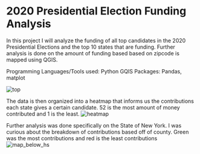 # 2020 Presidential Election Funding Analysis
In this project I will analyze the funding of all top candidates in the 2020 Presidential Elections and the top 10 states that are funding. Further analysis is done on the amount of funding based based on zipcode is mapped using QGIS.

Programming Languages/Tools used: Python GQIS
Packages: Pandas, matplot 


![top](https://user-images.githubusercontent.com/98330114/161576592-800d144b-df34-483d-ae2f-96e3dadf8887.png)

The data is then organized into a heatmap that informs us the contributions each state gives a certain candidate. 52 is the most amount of money contributed and 1 is the least.
![heatmap](https://user-images.githubusercontent.com/98330114/161579531-9c15995d-043e-45f1-93ce-dab1526ef951.png)


Further analysis was done specifically on the State of New York. I was curious about the breakdown of contributions based off of county. Green was the most contributions and red is the least contributions 
![map_below_hs](https://user-images.githubusercontent.com/98330114/161581584-e3ae0ae9-6975-45cd-aa3b-012120e19aa0.png)
